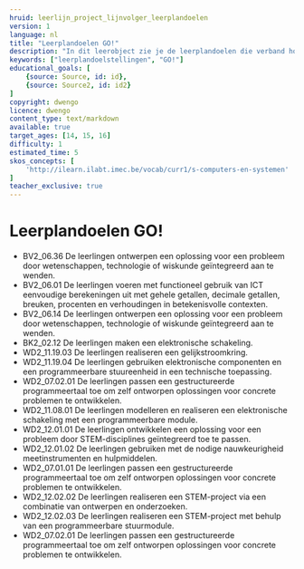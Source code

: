 ```yaml
---
hruid: leerlijn_project_lijnvolger_leerplandoelen
version: 1
language: nl
title: "Leerplandoelen GO!"
description: "In dit leerobject zie je de leerplandoelen die verband houden met het materiaal uit dit leerpad."
keywords: ["leerplandoelstellingen", "GO!"]
educational_goals: [
    {source: Source, id: id}, 
    {source: Source2, id: id2}
]
copyright: dwengo
licence: dwengo
content_type: text/markdown
available: true
target_ages: [14, 15, 16]
difficulty: 1
estimated_time: 5
skos_concepts: [
    'http://ilearn.ilabt.imec.be/vocab/curr1/s-computers-en-systemen'
]
teacher_exclusive: true
---
```


# Leerplandoelen GO!

<ul class="dwengo-content leerplandoelen">
    <li>BV2_06.36 De leerlingen ontwerpen een oplossing voor een probleem door wetenschappen, technologie of wiskunde geïntegreerd aan te wenden.</li>
    <li>BV2_06.01 De leerlingen voeren met functioneel gebruik van ICT eenvoudige berekeningen uit met gehele getallen, decimale getallen, breuken, procenten en verhoudingen in betekenisvolle contexten.</li>
    <li>BV2_06.14 De leerlingen ontwerpen een oplossing voor een probleem door wetenschappen, technologie of wiskunde geïntegreerd aan te wenden.</li>
    <li>BK2_02.12 De leerlingen maken een elektronische schakeling.</li>
    <li>WD2_11.19.03 De leerlingen realiseren een gelijkstroomkring.</li>
    <li>WD2_11.19.04 De leerlingen gebruiken elektronische componenten en een programmeerbare stuureenheid in een technische toepassing.</li>
    <li>WD2_07.02.01 De leerlingen passen een gestructureerde programmeertaal toe om zelf ontworpen oplossingen voor concrete problemen te ontwikkelen.</li>
    <li>WD2_11.08.01 De leerlingen modelleren en realiseren een elektronische schakeling met een programmeerbare module.</li>
    <li>WD2_12.01.01 De leerlingen ontwikkelen een oplossing voor een probleem door STEM-disciplines geïntegreerd toe te passen.</li>
    <li>WD2_12.01.02  De leerlingen gebruiken met de nodige nauwkeurigheid meetinstrumenten en hulpmiddelen.</li>
    <li>WD2_07.01.01 De leerlingen passen een gestructureerde programmeertaal toe om zelf ontworpen oplossingen voor concrete problemen te ontwikkelen. </li>
    <li>WD2_12.02.02 De leerlingen realiseren een STEM-project via een combinatie van ontwerpen en onderzoeken.</li>
    <li>WD2_12.02.03 De leerlingen realiseren een STEM-project met behulp van een programmeerbare stuurmodule.</li>
    <li>WD2_07.02.01 De leerlingen passen een gestructureerde programmeertaal toe om zelf ontworpen oplossingen voor concrete problemen te ontwikkelen.</li>



</ul>
